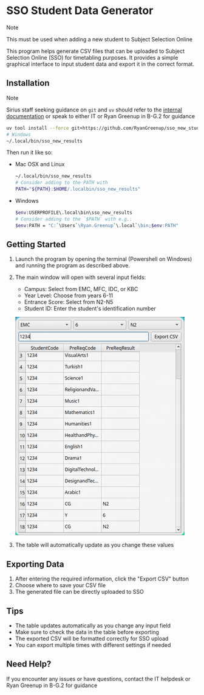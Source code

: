 # SSO Student Data Generator

> [!NOTE]
> This must be used when adding a new student to Subject Selection Online

This program helps generate CSV files that can be uploaded to Subject Selection Online (SSO) for timetabling purposes. It provides a simple graphical interface to input student data and export it in the correct format.


## Installation


> [!NOTE]
> Sirius staff seeking guidance on `git` and `uv` should refer to the [internal documentation](https://docs.google.com/document/d/1R7YLiSa9H9-DQCdnC319mpJYSuuJIzYYbIoGzTuFBhg/edit?pli=1&tab=t.0) or speak to either IT or Ryan Greenup in B-G.2 for guidance

```sh
uv tool install --force git+https://github.com/RyanGreenup/sso_new_student_make_results
# Windows
~/.local/bin/sso_new_results
```

Then run it like so:

- Mac OSX and Linux
    ```sh
    ~/.local/bin/sso_new_results
    # Consider adding to the PATH with
    PATH="${PATH}:$HOME/.localbin/sso_new_results"

    ```
- Windows
    ```sh
    $env:USERPROFILE\.local\bin\sso_new_results
    # Consider adding to the `$PATH` with e.g.:
    $env:PATH = "C:`\Users`\Ryan.Greenup`\.local`\bin;$env:PATH"
    ```


## Getting Started

1. Launch the program by opening the terminal (Powershell on Windows) and running the program as described above.
2. The main window will open with several input fields:

   - Campus: Select from EMC, MFC, IDC, or KBC
   - Year Level: Choose from years 6-11
   - Entrance Score: Select from N2-N5
   - Student ID: Enter the student's identification number

   ![](./assets/screenshot.png)

3. The table will automatically update as you change these values

## Exporting Data

1. After entering the required information, click the "Export CSV" button
2. Choose where to save your CSV file
3. The generated file can be directly uploaded to SSO

## Tips

- The table updates automatically as you change any input field
- Make sure to check the data in the table before exporting
- The exported CSV will be formatted correctly for SSO upload
- You can export multiple times with different settings if needed

## Need Help?

If you encounter any issues or have questions, contact the IT helpdesk or Ryan Greenup in B-G.2 for guidance
